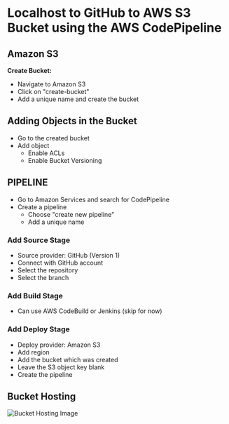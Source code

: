 # Localhost to GitHub to AWS S3 Bucket using the AWS CodePipeline

## Amazon S3

<div>

**Create Bucket:**

- Navigate to Amazon S3
- Click on "create-bucket"
- Add a unique name and create the bucket

</div>

## Adding Objects in the Bucket

<div>

- Go to the created bucket
- Add object
  - Enable ACLs
  - Enable Bucket Versioning

</div>

## PIPELINE

<div>

- Go to Amazon Services and search for CodePipeline
- Create a pipeline
  - Choose "create new pipeline"
  - Add a unique name

### Add Source Stage

- Source provider: GitHub (Version 1)
- Connect with GitHub account
- Select the repository
- Select the branch

### Add Build Stage

- Can use AWS CodeBuild or Jenkins (skip for now)

### Add Deploy Stage

- Deploy provider: Amazon S3
- Add region
- Add the bucket which was created
- Leave the S3 object key blank
- Create the pipeline

</div>

## Bucket Hosting

<div>

![Bucket Hosting Image](https://github.com/Vinay-Khanagavi/AWS-Code-pipeline/assets/116386393/c0609279-ba9a-4b25-b226-6c94069f1444)

</div>
